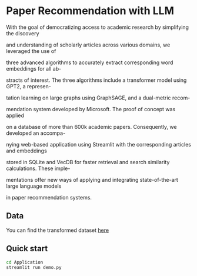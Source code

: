 # Paper Recommendation with LLM

With the goal of democratizing access to academic research by simplifying the discovery

and understanding of scholarly articles across various domains, we leveraged the use of

three advanced algorithms to accurately extract corresponding word embeddings for all ab-

stracts of interest. The three algorithms include a transformer model using GPT2, a represen-

tation learning on large graphs using GraphSAGE, and a dual-metric recom-

mendation system developed by Microsoft. The proof of concept was applied

on a database of more than 600k academic papers. Consequently, we developed an accompa-

nying web-based application using Streamlit with the corresponding articles and embeddings

stored in SQLite and VecDB for faster retrieval and search similarity calculations. These imple-

mentations offer new ways of applying and integrating state-of-the-art large language models

in paper recommendation systems.

## Data

You can find the  transformed dataset [here](https://www.kaggle.com/datasets/zzydipper/citation-v1)

## Quick start

```bash
cd Application
streamlit run demo.py
```

